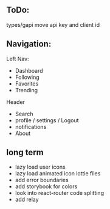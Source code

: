 ## ToDo:
types/gapi
move api key and client id

## Navigation:

Left Nav:
* Dashboard
* Following
* Favorites
* Trending

Header
* Search
* profile / settings / Logout
* notifications
* About

## long term
- lazy load user icons
- lazy load animated icon lottie files
- add error boundaries
- add storybook for colors
- look into react-router code splitting
- add relay
